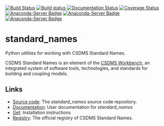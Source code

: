 [![Build Status](https://travis-ci.org/csdms/standard_names.svg?branch=master)](https://travis-ci.org/csdms/standard_names)
[![Build status](https://ci.appveyor.com/api/projects/status/xb4lalkn0603ac1o/branch/master?svg=true)](https://ci.appveyor.com/project/mcflugen/standard-names/branch/master)
[![Documentation Status](https://readthedocs.org/projects/standard-names/badge/?version=latest)](http://standard-names.readthedocs.io/en/latest/?badge=latest)
[![Coverage Status](https://coveralls.io/repos/github/csdms/standard_names/badge.svg?branch=master)](https://coveralls.io/github/csdms/standard_names?branch=master)
[![Anaconda-Server Badge](https://anaconda.org/conda-forge/standard_names/badges/version.svg)](https://anaconda.org/conda-forge/standard_names)
[![Anaconda-Server Badge](https://anaconda.org/conda-forge/standard_names/badges/installer/conda.svg)](https://conda.anaconda.org/conda-forge)
[![Anaconda-Server Badge](https://anaconda.org/conda-forge/standard_names/badges/downloads.svg)](https://anaconda.org/conda-forge/standard_names)


standard_names
==============

Python utilities for working with CSDMS Standard Names.

CSDMS Standard Names is an element of the [CSDMS Workbench](https://csdms.colorado.edu/wiki/Workbench),
an integrated system of software tools, technologies, and standards
for building and coupling models.


Links
-----

*  [Source code](http://github.com/csdms/standard_names): The
   *standard_names* source code repository.
*  [Documentation](http://standard-names.readthedocs.io/): User documentation
   for *standard_names*
*  [Get](http://standard-names.readthedocs.io/en/latest/getting.html):
   Installation instructions
*  [Registry](http://github.com/csdms/standard_names_registry): The
   official registry of CSDMS Standard Names.
